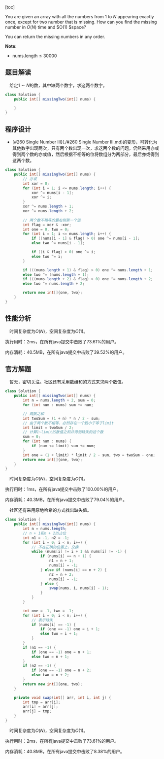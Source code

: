 [toc]

You are given an array with all the numbers from $1$ to $N$ appearing exactly once, except for two number that is missing. How can you find the missing number in $O(N)$ time and $O(1) $space?

You can return the missing numbers in any order.



**Note:**

- $\text{nums.length} \le 30000$



## 题目解读

&emsp;给定$1 \sim N$的数，其中缺两个数字，求这两个数字。

```java
class Solution {
    public int[] missingTwo(int[] nums) {

    }
}
```

## 程序设计

* [#260 Single Number III](./#260 Single Number III.md)的变形，可转化为其他数字出现两次，只有两个数出现一次，求这两个数的问题，仍然采用亦或得到两个数的亦或值，然后根据不相等的位将数组分为两部分，最后亦或得到这两个数。

```java
class Solution {
    public int[] missingTwo(int[] nums) {
        // 亦或
        int xor = 0;
        for (int i = 1; i <= nums.length; i++) {
            xor ^= nums[i - 1];
            xor ^= i;
        }
        xor ^= nums.length + 1;
        xor ^= nums.length + 2;
        
        // 两个数不相等的最右侧第一个值
        int flag = xor & -xor;
        int one = 0, two = 0;
        for (int i = 1; i <= nums.length; i++) {
            if ((nums[i - 1] & flag) > 0) one ^= nums[i - 1];
            else two ^= nums[i - 1];

            if ((i & flag) > 0) one ^= i;
            else two ^= i;
        }

        if (((nums.length + 1) & flag) > 0) one ^= nums.length + 1;
        else two ^= (nums.length + 1);
        if (((nums.length + 2) & flag) > 0) one ^= nums.length + 2;
        else two ^= nums.length + 2;

        return new int[]{one, two};
    }
}
```

## 性能分析

&emsp;时间复杂度为$O(N)$，空间复杂度为$O(1)$。

执行用时：2ms，在所有java提交中击败了73.61%的用户。

内存消耗：40.5MB，在所有java提交中击败了39.52%的用户。

## 官方解题

&emsp;暂无，密切关注。社区还有采用数组和的方式来求两个数值。

```java
class Solution {
    public int[] missingTwo(int[] nums) {
        int n = nums.length + 2, sum = 0;
        for (int num : nums) sum += num;

        // 两数之和
        int twoSum = (1 + n) * n / 2 - sum;
        // 由于两个数不相等，必然存在一个数小于等于limit
        int limit = twoSum / 2;
        // 计算1~limit的数值之和并得到缺失的这个数
        sum = 0;
        for (int num : nums) {
            if (num <= limit) sum += num;
        }
        int one = (1 + limit) * limit / 2 - sum, two = twoSum - one;
        return new int[]{one, two};
    }
}
```

&emsp;时间复杂度为$O(N)$，空间复杂度为$O(1)$。

执行用时：1ms，在所有java提交中击败了100.00%的用户。

内存消耗：40.3MB，在所有java提交中击败了79.04%的用户。

&emsp;社区还有采用原地哈希的方式找出缺失值。

```java
class Solution {
    public int[] missingTwo(int[] nums) {
        int n = nums.length;
        // n + 1和n + 2的占位
        int n1 = -1, n2 = -1;
        for (int i = 0; i < n; i++) {
            // 不在正确的位置上，交换
            while (nums[i] != i + 1 && nums[i] != -1) {
                if (nums[i] == n + 1) {
                    n1 = n + 1;
                    nums[i] = -1;
                } else if (nums[i] == n + 2) {
                    n2 = n + 2;
                    nums[i] = -1;
                } else {
                    swap(nums, i, nums[i] - 1);
                }
            }
        }

        int one = -1, two = -1;
        for (int i = 0; i < n; i++) {
            // 表示缺失
            if (nums[i] == -1) {
                if (one == -1) one = i + 1;
                else two = i + 1;
            }
        }
        if (n1 == -1) {
            if (one == -1) one = n + 1;
            else two = n + 1;
        }
        if (n2 == -1) {
            if (one == -1) one = n + 2;
            else two = n + 2;
        }
        return new int[]{one, two};
    }

    private void swap(int[] arr, int i, int j) {
        int tmp = arr[i];
        arr[i] = arr[j];
        arr[j] = tmp;
    }
}
```

&emsp;时间复杂度为$O(N)$，空间复杂度为$O(1)$。

执行用时：2ms，在所有java提交中击败了73.61%的用户。

内存消耗：40.8MB，在所有java提交中击败了8.38%的用户。